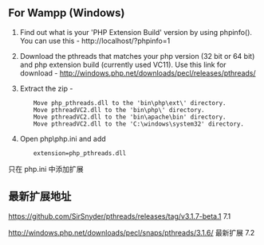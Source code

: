 For Wampp (Windows)
 -----------------------------------------------------------------------------------
 1.  Find out what is your 'PHP Extension Build' version by using phpinfo(). You can use this - http://localhost/?phpinfo=1

 2.  Download the pthreads that matches your php version (32 bit or 64 bit) and php extension build (currently used VC11). Use this link for download - http://windows.php.net/downloads/pecl/releases/pthreads/ 

 3.  Extract the zip -

```
       Move php_pthreads.dll to the 'bin\php\ext\' directory.  
       Move pthreadVC2.dll to the 'bin\php\' directory.  
       Move pthreadVC2.dll to the 'bin\apache\bin' directory.  
       Move pthreadVC2.dll to the 'C:\windows\system32' directory.  
```

 4.  Open php\php.ini and add
```
       extension=php_pthreads.dll
```


只在 php.ini 中添加扩展 

## 最新扩展地址  

https://github.com/SirSnyder/pthreads/releases/tag/v3.1.7-beta.1  7.1 

http://windows.php.net/downloads/pecl/snaps/pthreads/3.1.6/  最新扩展 7.2